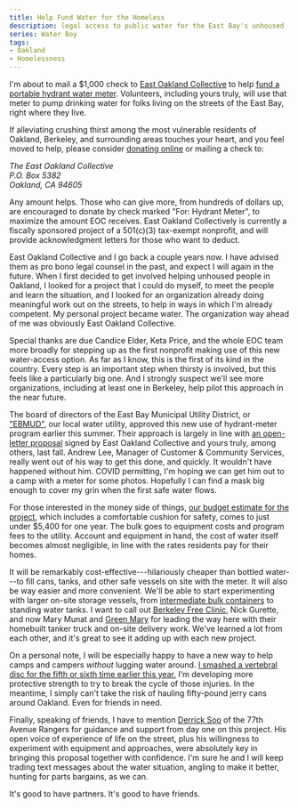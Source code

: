 ```yaml
---
title: Help Fund Water for the Homeless
description: legal access to public water for the East Bay's unhoused
series: Water Boy
tags:
- Oakland
- Homelessness
---
```


I'm about to mail a $1,000 check to [East Oakland Collective](https://www.eastoaklandcollective.com/) to help [fund a portable hydrant water meter](https://www.flipcause.com/secure/cause_pdetails/MTIxMzY0).  Volunteers, including yours truly, will use that meter to pump drinking water for folks living on the streets of the East Bay, right where they live.

If alleviating crushing thirst among the most vulnerable residents of Oakland, Berkeley, and surrounding areas touches your heart, and you feel moved to help, please consider [donating online](https://www.flipcause.com/secure/cause_pdetails/MTIxMzY0) or mailing a check to:

<address>The East Oakland Collective<br>P.O. Box 5382<br>Oakland, CA 94605</address>

Any amount helps.  Those who can give more, from hundreds of dollars up, are encouraged to donate by check marked "For: Hydrant Meter", to maximize the amount EOC receives.  East Oakland Collectively is currently a fiscally sponsored project of a 501(c)(3) tax-exempt nonprofit, and will provide acknowledgment letters for those who want to deduct.

East Oakland Collective and I go back a couple years now.  I have advised them as pro bono legal counsel in the past, and expect I will again in the future.  When I first decided to get involved helping unhoused people in Oakland, I looked for a project that I could do myself, to meet the people and learn the situation, and I looked for an organization already doing meaningful work out on the streets, to help in ways in which I'm already competent.  My personal project became water.  The organization way ahead of me was obviously East Oakland Collective.

Special thanks are due Candice Elder, Keta Price, and the whole EOC team more broadly for stepping up as the first nonprofit making use of this new water-access option.  As far as I know, this is the first of its kind in the country.  Every step is an important step when thirsty is involved, but this feels like a particularly big one.  And I strongly suspect we'll see more organizations, including at least one in Berkeley, help pilot this approach in the near future.

The board of directors of the East Bay Municipal Utility District, or ["EBMUD"](https://www.ebmud.com), our local water utility, approved this new use of hydrant-meter program earlier this summer.  Their approach is largely in line with [an open-letter proposal](https://writing.kemitchell.com/2020/11/27/EBMUD-for-All.html#hydrant-access-program) signed by East Oakland Collective and yours truly, among others, last fall.  Andrew Lee, Manager of Customer & Community Services, really went out of his way to get this done, and quickly.  It wouldn't have happened without him.  COVID permitting, I'm hoping we can get him out to a camp with a meter for some photos.  Hopefully I can find a mask big enough to cover my grin when the first safe water flows.

For those interested in the money side of things, [our budget estimate for the project](https://docs.google.com/spreadsheets/d/177NlXFrlebOchjeUE_njfky2cRAbVATGP1is0j2mSvQ/edit?usp=sharing), which includes a comfortable cushion for safety, comes to just under $5,400 for one year.  The bulk goes to equipment costs and program fees to the utility.  Account and equipment in hand, the cost of water itself becomes almost negligible, in line with the rates residents pay for their homes.

It will be remarkably cost-effective---hilariously cheaper than bottled water---to fill cans, tanks, and other safe vessels on site with the meter.  It will also be way easier and more convenient.  We'll be able to start experimenting with larger on-site storage vessels, from [intermediate bulk containers](https://en.wikipedia.org/wiki/Intermediate_bulk_container) to standing water tanks.  I want to call out [Berkeley Free Clinic](https://www.berkeleyfreeclinic.org/), Nick Gurette, and now Mary Munat and [Green Mary](https://greenmary.com/) for leading the way here with their homebuilt tanker truck and on-site delivery work.  We've learned a lot from each other, and it's great to see it adding up with each new project.

On a personal note, I will be especially happy to have a new way to help camps and campers _without_ lugging water around.  [I smashed a vertebral disc for the fifth or sixth time earlier this year.](https://writing.kemitchell.com/2021/05/04/Days-of-Pain.html)  I'm developing more protective strength to try to break the cycle of those injuries.  In the meantime, I simply can't take the risk of hauling fifty-pound jerry cans around Oakland.  Even for friends in need.

Finally, speaking of friends, I have to mention [Derrick Soo](https://www.youtube.com/channel/UCimS5XwZyrvaOv3ddNpavdw) of the 77th Avenue Rangers for guidance and support from day one on this project.  His open voice of experience of life on the street, plus his willingness to experiment with equipment and approaches, were absolutely key in bringing this proposal together with confidence.  I'm sure he and I will keep trading text messages about the water situation, angling to make it better, hunting for parts bargains, as we can.

It's good to have partners.  It's good to have friends.
